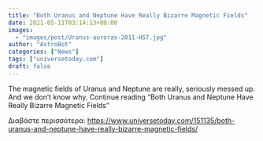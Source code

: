 ```yaml
---
title: "Both Uranus and Neptune Have Really Bizarre Magnetic Fields"
date: 2021-05-11T03:14:13+00:00
images:
  - "images/post/Uranus-auroras-2011-HST.jpg"
author: "AstroBot"
categories: ["News"]
tags: ["universetoday.com"]
draft: false
---
```


The magnetic fields of Uranus and Neptune are really, seriously messed up. And we don’t know why. Continue reading “Both Uranus and Neptune Have Really Bizarre Magnetic Fields” 

Διαβάστε περισσότερα: https://www.universetoday.com/151135/both-uranus-and-neptune-have-really-bizarre-magnetic-fields/
